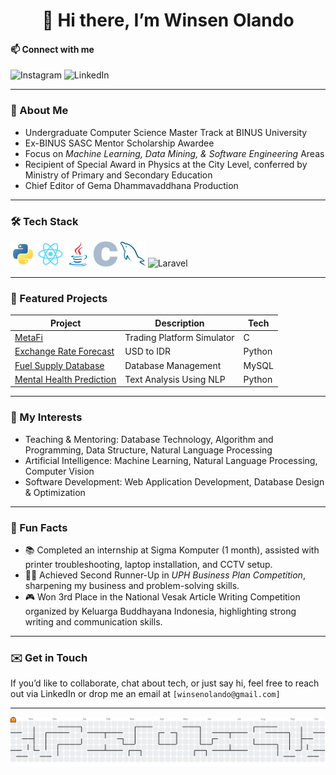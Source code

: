 <div align="center">
  <h1> 👋 Hi there, I’m Winsen Olando </h1>
</div>

#### 📫 Connect with me

<a href="https://www.instagram.com/winsen_olando" target="_blank" style="text-decoration:none;">
  <img src="https://img.shields.io/badge/Instagram-E4405F?style=for-the-badge&logo=instagram&logoColor=white" alt="Instagram"/>
</a>
<a href="https://www.linkedin.com/in/winsen-olando-1b3b32310" target="_blank" style="text-decoration:none;">
  <img src="https://img.shields.io/badge/LinkedIn-0A66C2?style=for-the-badge&logo=linkedin&logoColor=white" alt="LinkedIn"/>
</a>

---

### 💼 About Me

- Undergraduate Computer Science Master Track at BINUS University
- Ex-BINUS SASC Mentor Scholarship Awardee
- Focus on _Machine Learning, Data Mining, & Software Engineering_ Areas
- Recipient of Special Award in Physics at the City Level, conferred by Ministry of Primary and Secondary Education
- Chief Editor of Gema Dhammavaddhana Production

---

### 🛠 Tech Stack

<p align="left">
  <img src="https://raw.githubusercontent.com/devicons/devicon/master/icons/python/python-original.svg" alt="Python" width="40" height="40"/> 
  <img src="https://raw.githubusercontent.com/devicons/devicon/master/icons/react/react-original.svg" alt="React" width="40" height="40"/>
  <img src="https://raw.githubusercontent.com/devicons/devicon/master/icons/java/java-original.svg" alt="Java" width="40" height="40"/> 
  <img src="https://raw.githubusercontent.com/devicons/devicon/master/icons/c/c-original.svg" alt="C" width="40" height="40"/>
  <img src="https://raw.githubusercontent.com/devicons/devicon/master/icons/mysql/mysql-original.svg" alt="MySQL" width="40" height="40"/> 
  <img src="https://camo.githubusercontent.com/d1865eb67e9a7175cab0fd3b47508da75dcee4b0460f9043bde1d5af54e0530b/68747470733a2f2f63646e2e6a7364656c6976722e6e65742f67682f64657669636f6e732f64657669636f6e2f69636f6e732f6c61726176656c2f6c61726176656c2d6f726967696e616c2e737667" alt="Laravel" width="40" height="40"/>
</p>

---

### 🚀 Featured Projects

| Project                                                                              | Description                | Tech   |
| ------------------------------------------------------------------------------------ | -------------------------- | ------ |
| [MetaFi](https://github.com/WinsenOlando/MetaFi)                                     | Trading Platform Simulator | C      |
| [Exchange Rate Forecast](https://github.com/WinsenOlando/USD-to-IDR-prediction)      | USD to IDR                 | Python |
| [Fuel Supply Database](https://github.com/WinsenOlando/Database-Technology)          | Database Management        | MySQL  |
| [Mental Health Prediction](https://github.com/WinsenOlando/Mental-Health-Prediction) | Text Analysis Using NLP    | Python |

---

### 🎯 My Interests

- Teaching & Mentoring: Database Technology, Algorithm and Programming, Data Structure, Natural Language Processing
- Artificial Intelligence: Machine Learning, Natural Language Processing, Computer Vision
- Software Development: Web Application Development, Database Design & Optimization

---

### 🧩 Fun Facts

- 📚 Completed an internship at Sigma Komputer (1 month), assisted with printer troubleshooting, laptop installation, and CCTV setup.
- 🏃‍♂️ Achieved Second Runner-Up in _UPH Business Plan Competition_, sharpening my business and problem-solving skills.
- 🎮 Won 3rd Place in the National Vesak Article Writing Competition organized by Keluarga Buddhayana Indonesia, highlighting strong writing and communication skills.

---

### ✉️ Get in Touch

If you’d like to collaborate, chat about tech, or just say hi, feel free to reach out via LinkedIn or drop me an email at `[winsenolando@gmail.com]`

---

<picture>
  <source media="(prefers-color-scheme: dark)" srcset="https://raw.githubusercontent.com/WinsenOlando/WinsenOlando/output/pacman-contribution-graph-dark.svg">
  <source media="(prefers-color-scheme: light)" srcset="https://raw.githubusercontent.com/WinsenOlando/WinsenOlando/output/pacman-contribution-graph.svg">
  <img alt="pacman contribution graph" src="https://raw.githubusercontent.com/WinsenOlando/WinsenOlando/output/pacman-contribution-graph.svg">
</picture>

###
